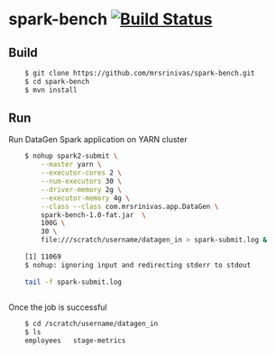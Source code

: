 # spark-bench [![Build Status](https://travis-ci.org/mrsrinivas/spark-bench.svg?branch=master)](https://travis-ci.org/mrsrinivas/spark-bench)

## Build 

```bash
    $ git clone https://github.com/mrsrinivas/spark-bench.git
    $ cd spark-bench
    $ mvn install
```

## Run 

Run DataGen Spark application on YARN cluster

```bash
    $ nohup spark2-submit \
        --master yarn \
        --executor-cores 2 \
        --num-executors 30 \
        --driver-memory 2g \
        --executor-memory 4g \
        --class --class com.mrsrinivas.app.DataGen \
        spark-bench-1.0-fat.jar  \ 
        100G \
        30 \
        file:///scratch/username/datagen_in > spark-submit.log &
    
    [1] 11069
    $ nohup: ignoring input and redirecting stderr to stdout
    
    tail -f spark-submit.log
        
```

Once the job is successful
```bash
    $ cd /scratch/username/datagen_in
    $ ls
    employees	stage-metrics
    
```